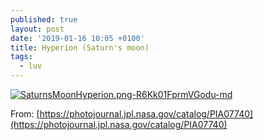 ```yaml
---
published: true
layout: post
date: '2019-01-16 10:05 +0100'
title: Hyperion (Saturn's moon)
tags:
  - luv
---
```

[![SaturnsMoonHyperion.png-R6Kk01FprmVGodu-md](https://images.weserv.nl/?url=https://i.imgur.com/MwO2Mg6.png)](https://images.weserv.nl/?url=https://i.imgur.com/MwO2Mg6.png)

From: [https://photojournal.jpl.nasa.gov/catalog/PIA07740](https://photojournal.jpl.nasa.gov/catalog/PIA07740)
